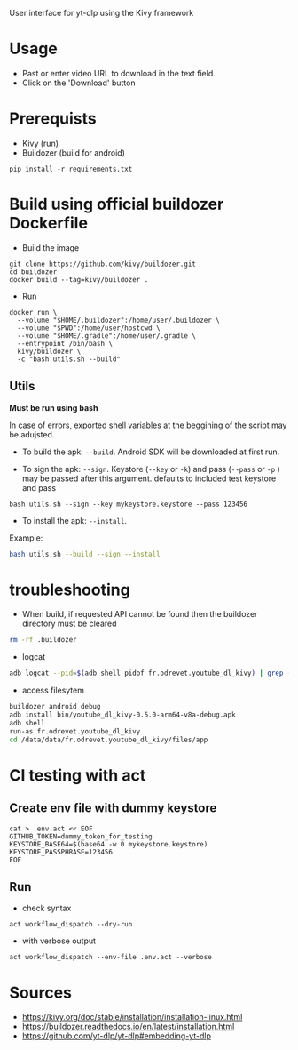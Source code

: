 User interface for yt-dlp using the Kivy framework

# Usage

* Past or enter video URL to download in the text field.
* Click on the 'Download' button

# Prerequists

* Kivy (run)
* Buildozer (build for android)

```
pip install -r requirements.txt
```

# Build using official buildozer Dockerfile

* Build the image

```
git clone https://github.com/kivy/buildozer.git
cd buildozer
docker build --tag=kivy/buildozer .
```

* Run

```
docker run \
  --volume "$HOME/.buildozer":/home/user/.buildozer \
  --volume "$PWD":/home/user/hostcwd \
  --volume "$HOME/.gradle":/home/user/.gradle \
  --entrypoint /bin/bash \
  kivy/buildozer \
  -c "bash utils.sh --build"
```

## Utils

**Must be run using bash**

In case of errors, exported shell variables at the beggining of the script may be adujsted. 

* To build the apk: `--build`. Android SDK will be downloaded at first run. 

* To sign the apk: `--sign`. Keystore (`--key` or `-k`)  and pass (`--pass` or `-p` ) may be passed after this argument. defaults to included test keystore and pass

```
bash utils.sh --sign --key mykeystore.keystore --pass 123456
```

* To install the apk: `--install`. 

Example: 

```bash
bash utils.sh --build --sign --install
```


# troubleshooting

* When build, if requested API cannot be found then the buildozer directory must be cleared

```sh
rm -rf .buildozer
```

* logcat

```sh
adb logcat --pid=$(adb shell pidof fr.odrevet.youtube_dl_kivy) | grep -E "(ERROR|python|File|line)"
```

* access filesytem

```sh
buildozer android debug
adb install bin/youtube_dl_kivy-0.5.0-arm64-v8a-debug.apk
adb shell
run-as fr.odrevet.youtube_dl_kivy
cd /data/data/fr.odrevet.youtube_dl_kivy/files/app
```

# CI testing with act

## Create env file with dummy keystore

```
cat > .env.act << EOF
GITHUB_TOKEN=dummy_token_for_testing
KEYSTORE_BASE64=$(base64 -w 0 mykeystore.keystore)
KEYSTORE_PASSPHRASE=123456
EOF
```

## Run

* check syntax

```
act workflow_dispatch --dry-run
```

* with verbose output

```
act workflow_dispatch --env-file .env.act --verbose
```

# Sources

* https://kivy.org/doc/stable/installation/installation-linux.html
* https://buildozer.readthedocs.io/en/latest/installation.html
* https://github.com/yt-dlp/yt-dlp#embedding-yt-dlp

